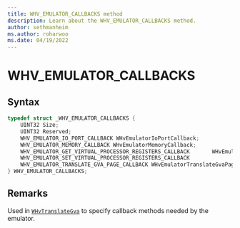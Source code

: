 ```yaml
---
title: WHV_EMULATOR_CALLBACKS method
description: Learn about the WHV_EMULATOR_CALLBACKS method. 
author: sethmanheim
ms.author: roharwoo
ms.date: 04/19/2022
---
```


# WHV_EMULATOR_CALLBACKS


## Syntax

```c
typedef struct _WHV_EMULATOR_CALLBACKS {
    UINT32 Size;
    UINT32 Reserved;
    WHV_EMULATOR_IO_PORT_CALLBACK WHvEmulatorIoPortCallback;
    WHV_EMULATOR_MEMORY_CALLBACK WHvEmulatorMemoryCallback;
    WHV_EMULATOR_GET_VIRTUAL_PROCESSOR_REGISTERS_CALLBACK       WHvEmulatorGetVirtualProcessorRegisters;
    WHV_EMULATOR_SET_VIRTUAL_PROCESSOR_REGISTERS_CALLBACK               WHvEmulatorSetVirtualProcessorRegisters;
    WHV_EMULATOR_TRANSLATE_GVA_PAGE_CALLBACK WHvEmulatorTranslateGvaPage;
} WHV_EMULATOR_CALLBACKS;
```
## Remarks
Used in [`WHvTranslateGva`](/virtualization/api/hypervisor-platform/funcs/WHvTranslateGva) to specify callback methods needed by the emulator.
